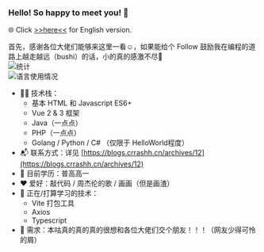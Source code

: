 ### Hello! So happy to meet you! 🥰  
🌐 Click [>>here<<](https://github.com/crrashh1542/crrashh1542/blob/main/README-en.md) for English version.  
  
首先，感谢各位大佬们能够来这里一看☺️，如果能给个 Follow 鼓励我在编程的道路上越走越远（bushi）的话，小的真的感激不尽🙏  
![统计](https://github-readme-stats.vercel.app/api?username=crrashh1542&show_icons=true&theme=dracula)  
![语言使用情况](https://github-readme-stats.vercel.app/api/top-langs/?username=crrashh1542&layout=compact)
- 👨‍💻 技术栈：
    - 基本 HTML 和 Javascript ES6+
    - Vue 2 & 3 框架
    - Java（一点点）
    - PHP（一点点）
    - Golang / Python / C# （仅限于 HelloWorld程度）
- 📬 联系方式：详见 [https://blogs.crrashh.cn/archives/12](https://blogs.crrashh.cn/archives/12)
- 📖 目前学历：普高高一
- ❤️ 爱好：敲代码 / 周杰伦的歌 / 画画（但是画渣）
- 🔭 正在/打算学习的技术：
    - Vite 打包工具
    - Axios
    - Typescript
- 🧐 需求：本咕真的真的真的很想和各位大佬们交个朋友！！！（网友少得可怜的屑）
